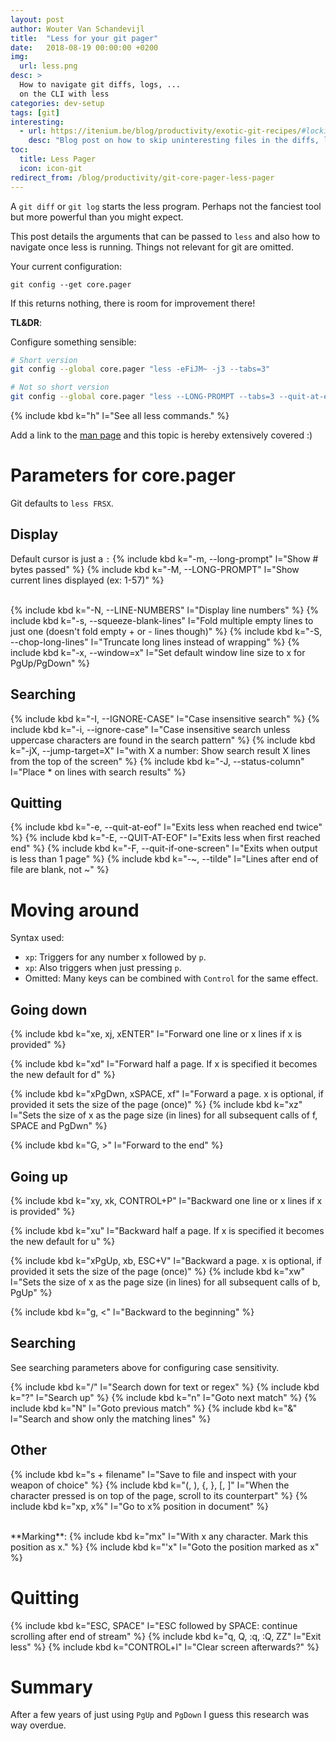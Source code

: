 ```yaml
---
layout: post
author: Wouter Van Schandevijl
title:  "Less for your git pager"
date:   2018-08-19 00:00:00 +0200
img:
  url: less.png
desc: >
  How to navigate git diffs, logs, ...
  on the CLI with less
categories: dev-setup
tags: [git]
interesting:
  - url: https://itenium.be/blog/productivity/exotic-git-recipes/#locking-out-package-lockjson
    desc: "Blog post on how to skip uninteresting files in the diffs, logs, ..."
toc:
  title: Less Pager
  icon: icon-git
redirect_from: /blog/productivity/git-core-pager-less-pager
---
```


A `git diff` or `git log` starts the less program. Perhaps not the
fanciest tool but more powerful than you might expect.

This post details the arguments that can be passed to `less`
and also how to navigate once less is running. Things not relevant
for git are omitted.

Your current configuration:  
```
git config --get core.pager
```

If this returns nothing, there is room for improvement there!

**TL&DR**:  

Configure something sensible:  
```sh
# Short version
git config --global core.pager "less -eFiJM~ -j3 --tabs=3"

# Not so short version
git config --global core.pager "less --LONG-PROMPT --tabs=3 --quit-at-eof --quit-if-one-screen --tilde --jump-target=3 --ignore-case --status-column"
```

{% include kbd k="h" l="See all less commands." %}

<!--more-->

Add a link to the [man page][less-man-page] and this topic is hereby extensively covered :)

# Parameters for core.pager

Git defaults to `less FRSX`.

## Display

Default cursor is just a `:`
{% include kbd k="-m, --long-prompt" l="Show # bytes passed" %}
{% include kbd k="-M, --LONG-PROMPT" l="Show current lines displayed (ex: 1-57)" %}

<br>
{% include kbd k="-N, --LINE-NUMBERS" l="Display line numbers" %}
{% include kbd k="-s, --squeeze-blank-lines" l="Fold multiple empty lines to just one (doesn't fold empty + or - lines though)" %}
{% include kbd k="-S, --chop-long-lines" l="Truncate long lines instead of wrapping" %}
{% include kbd k="-x, --window=x" l="Set default window line size to x for PgUp/PgDown" %}


## Searching

{% include kbd k="-I, --IGNORE-CASE" l="Case insensitive search" %}
{% include kbd k="-i, --ignore-case" l="Case insensitive search unless uppercase characters are found in the search pattern" %}
{% include kbd k="-jX, --jump-target=X" l="with X a number: Show search result X lines from the top of the screen" %}
{% include kbd k="-J, --status-column" l="Place * on lines with search results" %}

## Quitting

{% include kbd k="-e, --quit-at-eof" l="Exits less when reached end twice" %}
{% include kbd k="-E, --QUIT-AT-EOF" l="Exits less when first reached end" %}
{% include kbd k="-F, --quit-if-one-screen" l="Exits when output is less than 1 page" %}
{% include kbd k="-~, --tilde" l="Lines after end of file are blank, not ~" %}


# Moving around

Syntax used:  
- `xp`: Triggers for any number x followed by `p`.
- `xp`: Also triggers when just pressing `p`.
- Omitted: Many keys can be combined with `Control` for the same effect.

## Going down

{% include kbd k="xe, xj, xENTER" l="Forward one line or x lines if x is provided" %}

{% include kbd k="xd" l="Forward half a page. If x is specified it becomes the new default for d" %}

{% include kbd k="xPgDwn, xSPACE, xf" l="Forward a page. x is optional, if provided it sets the size of the page (once)" %}
{% include kbd k="xz" l="Sets the size of x as the page size (in lines) for all subsequent calls of f, SPACE and PgDwn" %}

{% include kbd k="G, >" l="Forward to the end" %}


## Going up

{% include kbd k="xy, xk, CONTROL+P" l="Backward one line or x lines if x is provided" %}

{% include kbd k="xu" l="Backward half a page. If x is specified it becomes the new default for u" %}

{% include kbd k="xPgUp, xb, ESC+V" l="Backward a page. x is optional, if provided it sets the size of the page (once)" %}
{% include kbd k="xw" l="Sets the size of x as the page size (in lines) for all subsequent calls of b, PgUp" %}

{% include kbd k="g, <" l="Backward to the beginning" %}


## Searching

See searching parameters above for configuring case sensitivity.

{% include kbd k="/" l="Search down for text or regex" %}
{% include kbd k="?" l="Search up" %}
{% include kbd k="n" l="Goto next match" %}
{% include kbd k="N" l="Goto previous match" %}
{% include kbd k="&" l="Search and show only the matching lines" %}

## Other

{% include kbd k="s + filename" l="Save to file and inspect with your weapon of choice" %}
{% include kbd k="(, ), {, }, [, ]" l="When the character pressed is on top of the page, scroll to its counterpart" %}
{% include kbd k="xp, x%" l="Go to x% position in document" %}

<br>
**Marking**:  
{% include kbd k="mx" l="With x any character. Mark this position as x." %}
{% include kbd k="'x" l="Goto the position marked as x" %}


# Quitting

{% include kbd k="ESC, SPACE" l="ESC followed by SPACE: continue scrolling after end of stream" %}
{% include kbd k="q, Q, :q, :Q, ZZ" l="Exit less" %}
{% include kbd k="CONTROL+l" l="Clear screen afterwards?" %}


# Summary

After a few years of just using `PgUp` and `PgDown` I guess this research
was way overdue.

[less-man-page]: https://linux.die.net/man/1/less
